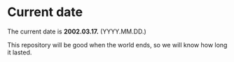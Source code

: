 # Current date

The current date is **2002.03.17.** (YYYY.MM.DD.)

This repository will be good when the world ends, so we will know how long it lasted.